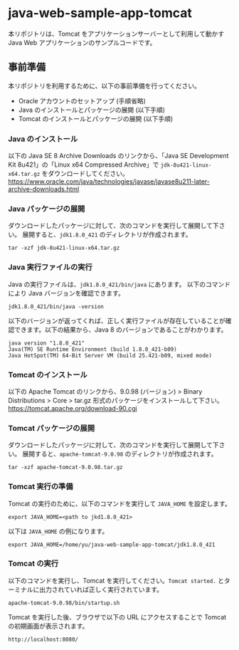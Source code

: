 # java-web-sample-app-tomcat
本リポジトリは、Tomcat をアプリケーションサーバーとして利用して動かす Java Web アプリケーションのサンプルコードです。

## 事前準備
本リポジトリを利用するために、以下の事前準備を行ってください。
- Oracle アカウントのセットアップ (手順省略)
- Java のインストールとパッケージの展開 (以下手順)
- Tomcat のインストールとパッケージの展開 (以下手順)

### Java のインストール
以下の Java SE 8 Archive Downloads のリンクから、「Java SE Development Kit 8u421」の「Linux x64 Compressed Archive」で `jdk-8u421-linux-x64.tar.gz` をダウンロードしてください。
https://www.oracle.com/java/technologies/javase/javase8u211-later-archive-downloads.html

### Java パッケージの展開
ダウンロードしたパッケージに対して、次のコマンドを実行して展開して下さい。
展開すると、`jdk1.8.0_421` のディレクトリが作成されます。
```
tar -xzf jdk-8u421-linux-x64.tar.gz
```

### Java 実行ファイルの実行
Java の実行ファイルは、`jdk1.8.0_421/bin/java` にあります。
以下のコマンドにより Java バージョンを確認できます。
```
jdk1.8.0_421/bin/java -version
```

以下のバージョンが返ってくれば、正しく実行ファイルが存在していることが確認できます。以下の結果から、Java 8 のバージョンであることがわかります。
```
java version "1.8.0_421"
Java(TM) SE Runtime Environment (build 1.8.0_421-b09)
Java HotSpot(TM) 64-Bit Server VM (build 25.421-b09, mixed mode)
```

### Tomcat のインストール
以下の Apache Tomcat のリンクから、9.0.98 (バージョン) > Binary Distributions > Core > tar.gz 形式のパッケージをインストールして下さい。
https://tomcat.apache.org/download-90.cgi

### Tomcat パッケージの展開
ダウンロードしたパッケージに対して、次のコマンドを実行して展開して下さい。
展開すると、`apache-tomcat-9.0.98` のディレクトリが作成されます。
```
tar -xzf apache-tomcat-9.0.98.tar.gz
```

### Tomcat 実行の準備
Tomcat の実行のために、以下のコマンドを実行して `JAVA_HOME` を設定します。
```
export JAVA_HOME=<path to jkd1.8.0_421>
```

以下は `JAVA_HOME` の例になります。
```
export JAVA_HOME=/home/yu/java-web-sample-app-tomcat/jdk1.8.0_421
```

### Tomcat の実行
以下のコマンドを実行し、Tomcat を実行してください。`Tomcat started.` とターミナルに出力されていれば正しく実行されています。
```
apache-tomcat-9.0.98/bin/startup.sh
```

Tomcat を実行した後、ブラウザで以下の URL にアクセスすることで Tomcat の初期画面が表示されます。
```
http://localhost:8080/
```
